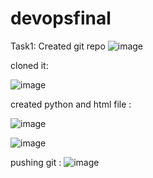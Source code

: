 # devopsfinal
Task1: 
Created git repo
![image](https://github.com/user-attachments/assets/d8fb2d59-ce59-4784-a0ef-94d389889893)

cloned it:

![image](https://github.com/user-attachments/assets/785f470a-c606-4b25-a58d-eb21040d7514)


created python and html file :

![image](https://github.com/user-attachments/assets/84cdd085-d36d-447d-b499-26c367ca4f79)

![image](https://github.com/user-attachments/assets/e4d2ee8e-70c2-474f-8150-9506815d52c0)



pushing git :
![image](https://github.com/user-attachments/assets/860814d9-e1eb-4a7d-bcac-910709f2b360)
